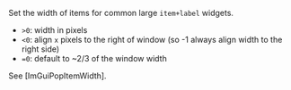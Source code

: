 Set the width of items for common large `item+label` widgets.

- `>0`: width in pixels
- `<0`: align `x` pixels to the right of window (so -1 always align width to the right side)
- `=0`: default to ~2/3 of the window width

See [ImGuiPopItemWidth].